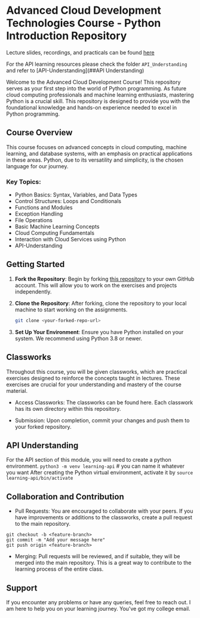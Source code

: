# Advanced Cloud Development Technologies Course - Python Introduction Repository

Lecture slides, recordings, and practicals can be found [here](https://drive.google.com/drive/folders/1GBWeGZzwmZBVa6XwFNBpEepqNe_FSXld)

For the API learning resources please check the folder `API_Understanding` and refer to [API-Understanding](##API Understanding)

Welcome to the Advanced Cloud Development Course! This repository serves as your first step into the world of Python programming. As future cloud computing professionals and machine learning enthusiasts, mastering Python is a crucial skill. This repository is designed to provide you with the foundational knowledge and hands-on experience needed to excel in Python programming.

## Course Overview

This course focuses on advanced concepts in cloud computing, machine learning, and database systems, with an emphasis on practical applications in these areas. Python, due to its versatility and simplicity, is the chosen language for our journey.

### Key Topics:
- Python Basics: Syntax, Variables, and Data Types
- Control Structures: Loops and Conditionals
- Functions and Modules
- Exception Handling
- File Operations
- Basic Machine Learning Concepts
- Cloud Computing Fundamentals
- Interaction with Cloud Services using Python
- API-Understanding

## Getting Started

1. **Fork the Repository**: Begin by forking [this repository](https://github.com/exponentialR/AdvancedCLoudDev.git) to your own GitHub account. This will allow you to work on the exercises and projects independently.

2. **Clone the Repository**: After forking, clone the repository to your local machine to start working on the assignments.

   ```bash
   git clone <your-forked-repo-url>

3. **Set Up Your Environment**: Ensure you have Python installed on your system. We recommend using Python 3.8 or newer.

## Classworks
Throughout this course, you will be given classworks, which are practical exercises designed to reinforce the concepts taught in lectures. These exercises are crucial for your understanding and mastery of the course material.

- Access Classworks: The classworks can be found here. Each classwork has its own directory within this repository.

- Submission: Upon completion, commit your changes and push them to your forked repository.
## API Understanding
For the API section of this module, you will need to create a python environment.
``python3 -m venv learning-api`` # you can name it whatever you want
After creating the Python virtual environment, activate it by 
``source learning-api/bin/activate``

## Collaboration and Contribution
- Pull Requests: You are encouraged to collaborate with your peers. If you have improvements or additions to the classworks, create a pull request to the main repository.

```
git checkout -b <feature-branch>
git commit -m "Add your message here"
git push origin <feature-branch>
```
- Merging: Pull requests will be reviewed, and if suitable, they will be merged into the main repository. This is a great way to contribute to the learning process of the entire class.

## Support
If you encounter any problems or have any queries, feel free to reach out. I am here to help you on your learning journey. You've got my college email.
